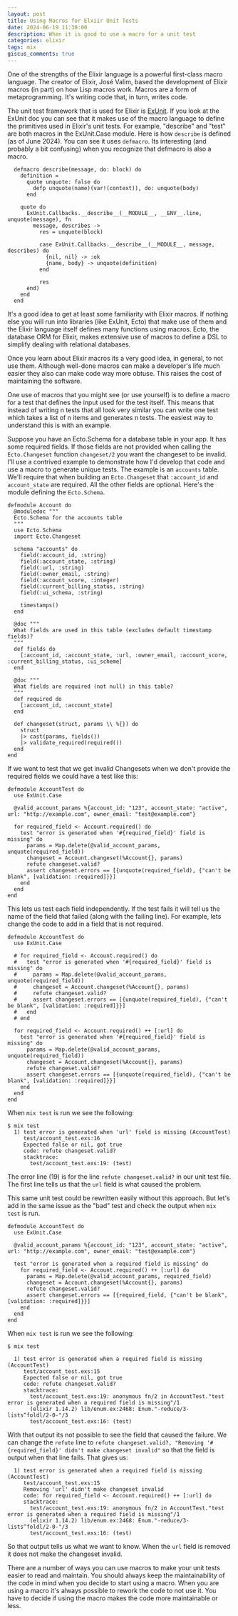 ```yaml
---
layout: post
title: Using Macros for Elxiir Unit Tests
date: 2024-06-19 11:30:00
description: When it is good to use a macro for a unit test
categories: elixir
tags: mix
giscus_comments: true
---
```


One of the strengths of the Elixir language is a powerful first-class macro language. The creator
of Elixir, José Valim, based the development of Elixir macros (in part) on how Lisp macros work.
Macros are a form of metaprogramming. It's writing code that, in turn, writes code.

The unit test framework that is used for Elixir is [ExUnit](https://hexdocs.pm/ex_unit/ExUnit.html).
If you look at the ExUnit doc you can see that it makes use of the macro language to define the
primitives used in Elixir's unit tests. For example, "describe" and "test" are both macros in the
ExUnit.Case module. Here is how `describe` is defined (as of June 2024). You can see it uses
`defmacro`. Its interesting (and probably a bit confusing) when you recognize that defmacro
is also a macro.

```
  defmacro describe(message, do: block) do
    definition =
      quote unquote: false do
        defp unquote(name)(var!(context)), do: unquote(body)
      end

    quote do
      ExUnit.Callbacks.__describe__(__MODULE__, __ENV__.line, unquote(message), fn
        message, describes ->
          res = unquote(block)

          case ExUnit.Callbacks.__describe__(__MODULE__, message, describes) do
            {nil, nil} -> :ok
            {name, body} -> unquote(definition)
          end

          res
      end)
    end
  end
```

It's a good idea to get at least some familiarity with Elixir macros. If nothing
else you will run into libraries (like ExUnit, Ecto) that make use of them and
the Elixir language itself defines many functions using macros. Ecto, the database
ORM for Elixir, makes extensive use of macros to define a DSL to
simplify dealing with relational databases.

Once you learn about Elixir macros its a very good idea, in general, to not use
them. Although well-done macros can make a developer's life much easier they
also can make code way more obtuse. This raises the cost of maintaining the
software.

One use of macros that you might see (or use yourself) is to define a macro for
a test that defines the input used for the test itself. This means that instead
of writing n tests that all look very similar you can write one test which takes
a list of n items and generates n tests. The easiest way to understand this is
with an example.

Suppose you have an Ecto.Schema for a database table in your app. It has some
required fields. If those fields are not provided when calling the
`Ecto.Changeset` function `changeset/2` you want the changeset to be invalid.
I'll use a contrived example to demonstrate how I'd develop that code and use a
macro to generate unique tests. The example is an `accounts` table. We'll
require that when building an `Ecto.Changeset` that `:account_id` and
`account_state` are required. All the other fields are optional. Here's the
module defining the `Ecto.Schema`.

```
defmodule Account do
  @moduledoc """
  Ecto.Schema for the accounts table
  """
  use Ecto.Schema
  import Ecto.Changeset

  schema "accounts" do
    field(:account_id, :string)
    field(:account_state, :string)
    field(:url, :string)
    field(:owner_email, :string)
    field(:account_score, :integer)
    field(:current_billing_status, :string)
    field(:ui_schema, :string)

    timestamps()
  end

  @doc """
  What fields are used in this table (excludes default timestamp fields)?
  """
  def fields do
    [:account_id, :account_state, :url, :owner_email, :account_score, :current_billing_status, :ui_scheme]
  end

  @doc """
  What fields are required (not null) in this table?
  """
  def required do
    [:account_id, :account_state]
  end

  def changeset(struct, params \\ %{}) do
    struct
    |> cast(params, fields())
    |> validate_required(required())
  end
end
```

If we want to test that we get invalid Changesets when we don't provide the required fields we could have
a test like this:

```
defmodule AccountTest do
  use ExUnit.Case

  @valid_account_params %{account_id: "123", account_state: "active", url: "http://example.com", owner_email: "test@example.com"}

  for required_field <- Account.required() do
    test "error is generated when '#{required_field}' field is missing" do
      params = Map.delete(@valid_account_params, unquote(required_field))
      changeset = Account.changeset(%Account{}, params)
      refute changeset.valid?
      assert changeset.errors == [{unquote(required_field), {"can't be blank", [validation: :required]}}]
    end
  end
end
```

This lets us test each field independently. If the test fails it will tell us the name of the field that failed
(along with the failing line). For example, lets change the code to add in a field that is not required.

```
defmodule AccountTest do
  use ExUnit.Case

  # for required_field <- Account.required() do
  #   test "error is generated when '#{required_field}' field is missing" do
  #     params = Map.delete(@valid_account_params, unquote(required_field))
  #     changeset = Account.changeset(%Account{}, params)
  #     refute changeset.valid?
  #     assert changeset.errors == [{unquote(required_field), {"can't be blank", [validation: :required]}}]
  #   end
  # end

  for required_field <- Account.required() ++ [:url] do
    test "error is generated when '#{required_field}' field is missing" do
      params = Map.delete(@valid_account_params, unquote(required_field))
      changeset = Account.changeset(%Account{}, params)
      refute changeset.valid?
      assert changeset.errors == [{unquote(required_field), {"can't be blank", [validation: :required]}}]
    end
  end
end
```

When `mix test` is run we see the following:

```
$ mix test
  1) test error is generated when 'url' field is missing (AccountTest)
     test/account_test.exs:16
     Expected false or nil, got true
     code: refute changeset.valid?
     stacktrace:
       test/account_test.exs:19: (test)
```

The error line (19) is for the line `refute changeset.valid?` in our unit test
file. The first line tells us that the `url` field is what caused the problem.

This same unit test could be rewritten easily without this approach. But let's
add in the same issue as the "bad" test and check the output when `mix test` is
run.

```
defmodule AccountTest do
  use ExUnit.Case

  @valid_account_params %{account_id: "123", account_state: "active", url: "http://example.com", owner_email: "test@example.com"}

  test "error is generated when a required field is missing" do
    for required_field <- Account.required() ++ [:url] do
      params = Map.delete(@valid_account_params, required_field)
      changeset = Account.changeset(%Account{}, params)
      refute changeset.valid?
      assert changeset.errors == [{required_field, {"can't be blank", [validation: :required]}}]
    end
  end
end
```

When `mix test` is run we see the following:

```
$ mix test

  1) test error is generated when a required field is missing (AccountTest)
     test/account_test.exs:15
     Expected false or nil, got true
     code: refute changeset.valid?
     stacktrace:
       test/account_test.exs:19: anonymous fn/2 in AccountTest."test error is generated when a required field is missing"/1
       (elixir 1.14.2) lib/enum.ex:2468: Enum."-reduce/3-lists^foldl/2-0-"/3
       test/account_test.exs:16: (test)
```

With that output its not possible to see the field that caused the failure. We
can change the `refute` line to `refute changeset.valid?, "Removing
'#{required_field}' didn't make changeset invalid"` so that the field is output
when that line fails. That gives us:

```
  1) test error is generated when a required field is missing (AccountTest)
     test/account_test.exs:15
     Removing 'url' didn't make changeset invalid
     code: for required_field <- Account.required() ++ [:url] do
     stacktrace:
       test/account_test.exs:19: anonymous fn/2 in AccountTest."test error is generated when a required field is missing"/1
       (elixir 1.14.2) lib/enum.ex:2468: Enum."-reduce/3-lists^foldl/2-0-"/3
       test/account_test.exs:16: (test)
```

So that output tells us what we want to know. When the `url` field is removed it
does not make the changeset invalid.

There are a number of ways you can use macros to make your unit tests easier to
read and maintain. You should always keep the maintainability of the code in
mind when you decide to start using a macro. When you are using a macro it's
always possible to rework the code to not use it. You have to decide if using
the macro makes the code more maintainable or less.
